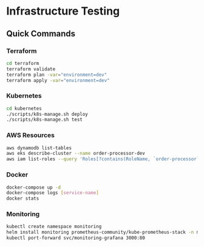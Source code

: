# Infrastructure Testing

## Quick Commands

### Terraform
```bash
cd terraform
terraform validate
terraform plan -var="environment=dev"
terraform apply -var="environment=dev"
```

### Kubernetes
```bash
cd kubernetes
./scripts/k8s-manage.sh deploy
./scripts/k8s-manage.sh test
```

### AWS Resources
```bash
aws dynamodb list-tables
aws eks describe-cluster --name order-processor-dev
aws iam list-roles --query 'Roles[?contains(RoleName, `order-processor`)]'
```

### Docker
```bash
docker-compose up -d
docker-compose logs [service-name]
docker stats
```

### Monitoring
```bash
kubectl create namespace monitoring
helm install monitoring prometheus-community/kube-prometheus-stack -n monitoring
kubectl port-forward svc/monitoring-grafana 3000:80
```
